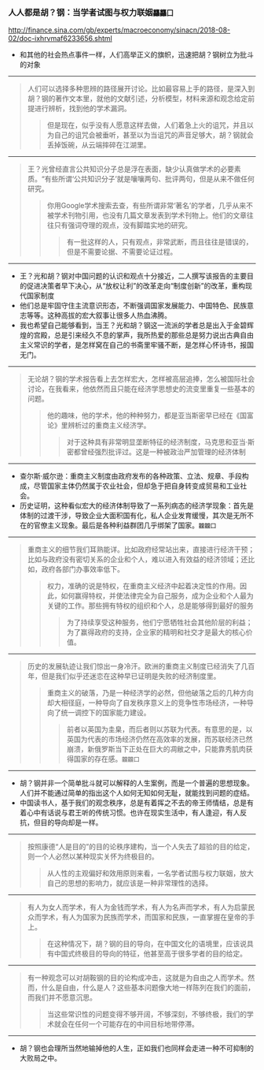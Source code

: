 ### 人人都是胡？钢：当学者试图与权力联姻`龘龘囗`
http://finance.sina.com/gb/experts/macroeconomy/sinacn/2018-08-02/doc-ixhrvmaf6233656.shtml
- 和其他的社会热点事件一样，人们高举正义的旗帜，迅速把胡？钢树立为批斗的对象
---
>人们可以选择多种思辨的路径展开讨论。比如最容易上手的路径，是深入到胡？钢的著作文本里，就他的文献引述，分析模型，材料来源和观念给定前提进行辨析，找到他的学术漏洞。
>>但是现在，似乎没有人愿意这样去做，人们着急上火的诅咒，并且以为自己的诅咒会被垂听，甚至以为当诅咒的声音足够大，胡？钢就会丢掉饭碗，从云端摔碎在江湖里。
---
>王？光曾经直言公共知识分子总是浮在表面，缺少认真做学术的必要素质。“有些所谓‘公共知识分子’就是嚷嚷两句、批评两句，但是从来不做任何研究。
>>你用Google学术搜索去查，有些所谓非常‘著名’的学者，几乎从来不被学术刊物引用，也没有几篇文章发表到学术刊物上。他们的文章往往只有强词夺理的观点，没有脚踏实地的研究。
>>>有一批这样的人，只有观点，非常武断，而且往往是错误的，但是不需要论据、不需要论证过程。
---
- 王？光和胡？钢对中国问题的认识和观点十分接近，二人撰写该报告的主要目的促进决策者早下决心，从“放权让利”的改革走向“制度创新”的改革，重构现代国家制度
- 他们总是牢固守住主流意识形态，不断强调国家发展能力、中国特色、民族意志等等。这种高拔的宏大叙事让很多人热血沸腾。
- 我也希望自己能够看到，当王？光和胡？钢这一流派的学者总是出入于金碧辉煌的宫殿，总是引来经久不息的掌声，我所热爱的那些总是努力说出古典自由主义常识的学者，是怎样窝在自己的书斋里牢骚不断，是怎样心怀诗书，报国无门。
---
>无论胡？钢的学术报告看上去怎样宏大，怎样被高层追捧，怎么被国际社会讨论，在我看来，他依然而且只能在经济学思想史的流变里重复一些基本的问题。
>>他的趣味，他的学术，他的种种努力，都是亚当斯密早已经在《国富论》里辨析过的重商主义经济学。
>>>对于这种具有非常明显垄断特征的经济制度，马克思和亚当·斯密都曾经强烈批评过。这是一种被政治严加管理的经济体制
---
- 查尔斯·威尔逊：重商主义制度由政府发布的各种政策、立法、规章、手段构成，尽管国家主体仍然属于农业社会，但却急于把自身转变成贸易和工业社会。
- 历史证明，这种看似宏大的经济体制导致了一系列病态的经济学现象：首先是体制的过渡干涉，导致企业大面积国有化，私人企业发育缓慢，其次是无所不在的官僚主义现象。最后是各种利益群团几乎绑架了国家。`龖龖囗`
---
>重商主义的细节我们耳熟能详。比如政府经常站出来，直接进行经济干预；比如与政府没有密切关系的企业和个人，难以进入有效益的经济领域；还比如，政府各部门办事效率低下。
>>权力，准确的说是特权，在重商主义经济中起着决定性的作用。因此，如何赢得特权，并使法律完全为自己服务，成为企业和个人最为关键的工作。那些拥有特权的组织和个人，总是能够得到最好的服务
>>>为了持续享受这种服务，他们宁愿牺牲社会其他阶层的利益；为了赢得政府的支持，企业家的精明和社交才是最大的核心价值。
---
>历史的发展轨迹让我们惊出一身冷汗。欧洲的重商主义制度已经消失了几百年，但是我们似乎还迷恋在这种早已证明是失败的经济制度里。
>>重商主义的破落，乃是一种经济学的必然，但他破落之后的几种方向却大相径庭，一种导向了自发秩序意义上的竞争性市场经济，一种导向了统一调控下的国家能力建设。
>>>前者以英国为圭臬，而后者则以苏联为代表。有意思的是，以英国为代表的市场经济仍然在高效率的发展，而苏联经济已然崩溃，新俄罗斯当下正处在巨大的凋敝之中，只能靠秀肌肉获得国家的存在感。`龖龖囗`
---
- 胡？钢并非一个简单批斗就可以解释的人生案例，而是一个普遍的思想现象。人们并不能通过简单的指出这个人如何无知如何无耻，就能找到问题的症结。
- 中国读书人，基于我们的观念秩序，总是有着挥之不去的帝王师情结，总是有着心中有话说与君王听的传统习惯。也许在现实生活中，有人逢迎，有人反抗，但目的导向却是一样。
---
>按照康德“人是目的”的目的论秩序建构，当一个人失去了超验的目的给定，则一个人必然以某种现实关怀为终极目的。
>>从人性的主观偏好和效用原则来看，一名学者试图与权力联姻，放大自己的思想的影响力，就应该是一种非常理性的选择。
---
>有人为女人而学术，有人为金钱而学术，有人为名声而学术，有人为启蒙民众而学术，有人为国家为民族而学术，而国家和民族，一直掌握在皇帝的手上。
>>在这种情况下，胡？钢的目的导向，在中国文化的语境里，应该说具有中国式终极目的导向的特征，他甚至高于很多学者的目的给定。
---
>有一种观念可以对胡鞍钢的目的论构成冲击，这就是为自由之人而学术。然而，什么是自由，什么是人？这些基本问题像大地一样陈列在我们的面前，而我们并不愿意沉思。
>>当这些常识性的问题变得不够开阔，不够深刻，不够终极，我们的学术就会在任何一个可能存在的中间目标地带停滞。
---
- 胡？钢也会理所当然地输掉他的人生，正如我们也同样会走进一种不可抑制的大败局之中。